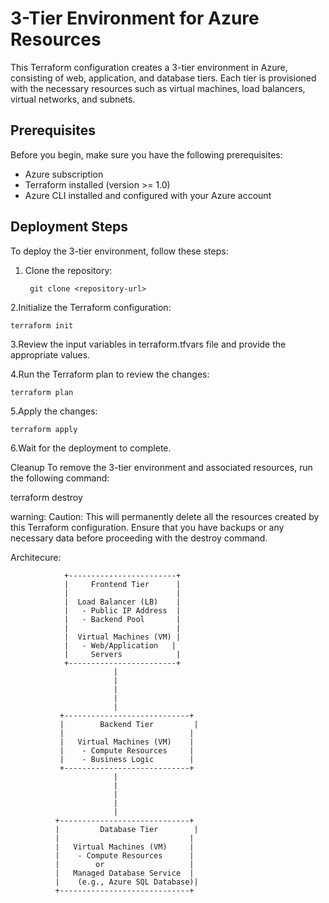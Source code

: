 # 3-Tier Environment for Azure Resources

This Terraform configuration creates a 3-tier environment in Azure, consisting of web, application, and database tiers. Each tier is provisioned with the necessary resources such as virtual machines, load balancers, virtual networks, and subnets.

## Prerequisites

Before you begin, make sure you have the following prerequisites:

- Azure subscription
- Terraform installed (version >= 1.0)
- Azure CLI installed and configured with your Azure account

## Deployment Steps

To deploy the 3-tier environment, follow these steps:

1. Clone the repository:

   ```shell
    git clone <repository-url>

2.Initialize the Terraform configuration:

    terraform init

3.Review the input variables in terraform.tfvars file and provide the appropriate values.

4.Run the Terraform plan to review the changes:

    terraform plan

5.Apply the changes:
   
    terraform apply
6.Wait for the deployment to complete.


Cleanup
To remove the 3-tier environment and associated resources, run the following command:

 terraform destroy

warning: Caution: This will permanently delete all the resources created by this Terraform configuration. Ensure that you have backups or any necessary data before proceeding with the destroy command.

Architecure:

                +------------------------+
                |     Frontend Tier      |
                |                        |
                |  Load Balancer (LB)    |
                |   - Public IP Address  |
                |   - Backend Pool       |
                |                        |
                |  Virtual Machines (VM) |
                |   - Web/Application   |
                |     Servers            |
                +------------------------+
                           |
                           |
                           |
                           |
                           |
               +----------------------------+
               |        Backend Tier         |
               |                            |
               |   Virtual Machines (VM)    |
               |    - Compute Resources     |
               |    - Business Logic        |
               +----------------------------+
                           |
                           |
                           |
                           |
                           |
              +-----------------------------+
              |         Database Tier        |
              |                             |
              |   Virtual Machines (VM)     |
              |    - Compute Resources      |
              |        or                   |
              |   Managed Database Service  |
              |    (e.g., Azure SQL Database)|
              +-----------------------------+

